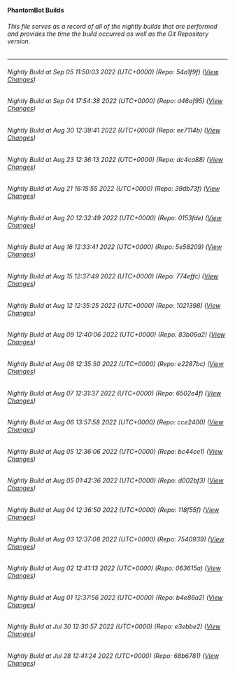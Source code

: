 **PhantomBot Builds**

###### This file serves as a record of all of the nightly builds that are performed and provides the time the build occurred as well as the Git Repository version.
-------------------------------------------------------------------------------------------------------------
###### Nightly Build at Sep 05 11:50:03 2022 (UTC+0000) (Repo: 54a1f9f) ([View Changes](https://github.com/PhantomBot/PhantomBot/compare/d46af95...54a1f9f))
###### Nightly Build at Sep 04 17:54:38 2022 (UTC+0000) (Repo: d46af95) ([View Changes](https://github.com/PhantomBot/PhantomBot/compare/ee7114b...d46af95))
###### Nightly Build at Aug 30 12:39:41 2022 (UTC+0000) (Repo: ee7114b) ([View Changes](https://github.com/PhantomBot/PhantomBot/compare/dc4ca88...ee7114b))
###### Nightly Build at Aug 23 12:36:13 2022 (UTC+0000) (Repo: dc4ca88) ([View Changes](https://github.com/PhantomBot/PhantomBot/compare/39db73f...dc4ca88))
###### Nightly Build at Aug 21 16:15:55 2022 (UTC+0000) (Repo: 39db73f) ([View Changes](https://github.com/PhantomBot/PhantomBot/compare/0153fde...39db73f))
###### Nightly Build at Aug 20 12:32:49 2022 (UTC+0000) (Repo: 0153fde) ([View Changes](https://github.com/PhantomBot/PhantomBot/compare/5e58209...0153fde))
###### Nightly Build at Aug 16 12:33:41 2022 (UTC+0000) (Repo: 5e58209) ([View Changes](https://github.com/PhantomBot/PhantomBot/compare/774effc...5e58209))
###### Nightly Build at Aug 15 12:37:49 2022 (UTC+0000) (Repo: 774effc) ([View Changes](https://github.com/PhantomBot/PhantomBot/compare/1021398...774effc))
###### Nightly Build at Aug 12 12:35:25 2022 (UTC+0000) (Repo: 1021398) ([View Changes](https://github.com/PhantomBot/PhantomBot/compare/83b06a2...1021398))
###### Nightly Build at Aug 09 12:40:06 2022 (UTC+0000) (Repo: 83b06a2) ([View Changes](https://github.com/PhantomBot/PhantomBot/compare/e2287bc...83b06a2))
###### Nightly Build at Aug 08 12:35:50 2022 (UTC+0000) (Repo: e2287bc) ([View Changes](https://github.com/PhantomBot/PhantomBot/compare/6502e4f...e2287bc))
###### Nightly Build at Aug 07 12:31:37 2022 (UTC+0000) (Repo: 6502e4f) ([View Changes](https://github.com/PhantomBot/PhantomBot/compare/cce2400...6502e4f))
###### Nightly Build at Aug 06 13:57:58 2022 (UTC+0000) (Repo: cce2400) ([View Changes](https://github.com/PhantomBot/PhantomBot/compare/bc44ce1...cce2400))
###### Nightly Build at Aug 05 12:36:06 2022 (UTC+0000) (Repo: bc44ce1) ([View Changes](https://github.com/PhantomBot/PhantomBot/compare/d002bf3...bc44ce1))
###### Nightly Build at Aug 05 01:42:36 2022 (UTC+0000) (Repo: d002bf3) ([View Changes](https://github.com/PhantomBot/PhantomBot/compare/118f55f...d002bf3))
###### Nightly Build at Aug 04 12:36:50 2022 (UTC+0000) (Repo: 118f55f) ([View Changes](https://github.com/PhantomBot/PhantomBot/compare/7540939...118f55f))
###### Nightly Build at Aug 03 12:37:08 2022 (UTC+0000) (Repo: 7540939) ([View Changes](https://github.com/PhantomBot/PhantomBot/compare/063615a...7540939))
###### Nightly Build at Aug 02 12:41:13 2022 (UTC+0000) (Repo: 063615a) ([View Changes](https://github.com/PhantomBot/PhantomBot/compare/b4e86a2...063615a))
###### Nightly Build at Aug 01 12:37:56 2022 (UTC+0000) (Repo: b4e86a2) ([View Changes](https://github.com/PhantomBot/PhantomBot/compare/e3ebbe2...b4e86a2))
###### Nightly Build at Jul 30 12:30:57 2022 (UTC+0000) (Repo: e3ebbe2) ([View Changes](https://github.com/PhantomBot/PhantomBot/compare/68b6781...e3ebbe2))
###### Nightly Build at Jul 28 12:41:24 2022 (UTC+0000) (Repo: 68b6781) ([View Changes](https://github.com/PhantomBot/PhantomBot/compare/623542d...68b6781))
